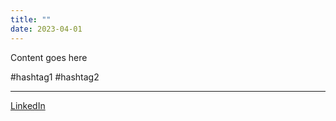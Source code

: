 ```yaml
---
title: ""
date: 2023-04-01
---
```


Content goes here


#hashtag1
#hashtag2

---
[LinkedIn]()

[reference]: # (https://en.wikipedia.org/wiki/)
